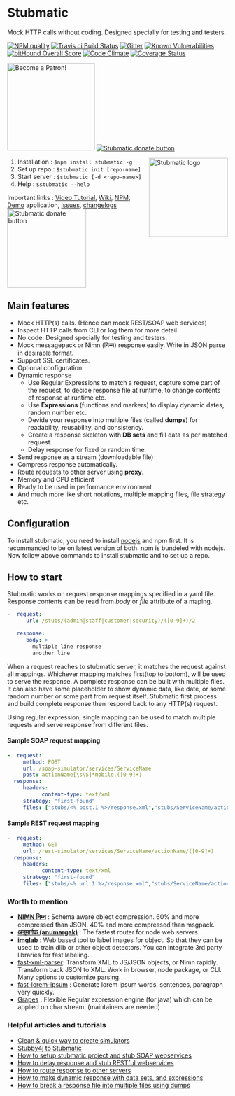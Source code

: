 # Stubmatic
Mock HTTP calls without coding. Designed specially for testing and testers.

[![NPM quality][quality-image]][quality-url]
[![Travis ci Build Status](https://travis-ci.org/NaturalIntelligence/Stubmatic.svg?branch=master)](https://travis-ci.org/NaturalIntelligence/Stubmatic) 
[![Gitter](https://img.shields.io/gitter/room/Stubmatic/Stubmatic.svg)](https://gitter.im/Stubmatic/Lobby#) 
[![Known Vulnerabilities](https://snyk.io/test/github/naturalintelligence/stubmatic/badge.svg)](https://snyk.io/test/github/naturalintelligence/stubmatic) 
[![bitHound Overall Score](https://www.bithound.io/github/NaturalIntelligence/Stubmatic/badges/score.svg)](https://www.bithound.io/github/NaturalIntelligence/Stubmatic) 
[![Code Climate](https://codeclimate.com/github/NaturalIntelligence/Stubmatic/badges/gpa.svg)](https://codeclimate.com/github/NaturalIntelligence/Stubmatic) 
[![Coverage Status](https://coveralls.io/repos/github/NaturalIntelligence/Stubmatic/badge.svg?branch=dev)](https://coveralls.io/github/NaturalIntelligence/Stubmatic?branch=dev)

<a href="https://www.patreon.com/bePatron?u=9531404" data-patreon-widget-type="become-patron-button"><img src="https://c5.patreon.com/external/logo/become_a_patron_button.png" alt="Become a Patron!" width="200" /></a>
<a href="https://www.paypal.me/amitkumarguptagwl"> <img src="https://www.paypalobjects.com/webstatic/en_US/btn/btn_donate_92x26.png" alt="Stubmatic donate button"/></a>


[quality-image]: http://npm.packagequality.com/shield/stubmatic.svg?style=flat-square
[quality-url]: http://packagequality.com/#?package=stubmatic


<img align="right" src="https://naturalintelligence.github.io/Stubmatic/img/stubmatic_logo.png?raw=true" width="180px" alt="Stubmatic logo"/> 

1. Installation : `$npm install stubmatic -g`
2. Set up repo  : `$stubmatic init [repo-name]`
3. Start server : `$stubmatic [-d <repo-name>]`
4. Help         : `$stubmatic --help`

Important links : [Video Tutorial](https://youtu.be/7mA4-MXxwgk), [Wiki](https://github.com/NaturalIntelligence/Stubmatic/wiki), [NPM](https://www.npmjs.com/package/stubmatic), [Demo](https://github.com/NaturalIntelligence/Stubmatic/tree/master/functional-tests) application, [issues](https://github.com/NaturalIntelligence/Stubmatic/issues), [changelogs](https://github.com/NaturalIntelligence/Stubmatic/wikiChangelog)
[<img width="180px" src="https://naturalintelligence.github.io/Stubmatic/img/showcase_btn.png" alt="Stubmatic donate button"/>](https://naturalintelligence.github.io/Stubmatic/#showcase)

## Main features

* Mock HTTP(s) calls. (Hence can mock REST/SOAP web services)
* Inspect HTTP calls from CLI or log them for more detail.
* No code. Designed specially for testing and testers.
* Mock messagepack or Nimn (निम्न) response easily. Write in JSON parse in desirable format. 
* Support SSL certificates.
* Optional configuration
* Dynamic response
  * Use Regular Expressions to match a request, capture some part of the request, to decide response file at runtime, to change contents of response at runtime etc. 
  * Use **Expressions** (functions and markers) to display dynamic dates, random number etc.
  * Devide your response into multiple files (called **dumps**) for readability, reusability, and consistency.
  * Create a response skeleton with **DB sets** and fill data as per matched request.
  * Delay response for fixed or random time.
* Send response as a stream (downloadable file)
* Compress response automatically.
* Route requests to other server using **proxy**.
* Memory and CPU efficient
* Ready to be used in performance environment
* And much more like short notations, multiple mapping files, file strategy etc.

## Configuration
To install stubmatic, you need to install [nodejs](https://nodejs.org/en/download/) and npm first. It is recommanded to be on latest version of both. npm is bundeled with nodejs. Now follow above commands to install stubmatic and to set up a repo.

## How to start
Stubmatic works on request response mappings specified in a yaml file. Response contents can be read from *body* or *file* attribute of a maping. 

```yaml
-  request:
      url: /stubs/(admin|staff|customer|security)/([0-9]+)/2

   response:
      body: >
        multiple line response
        another line
```
When a request reaches to stubmatic server, it matches the request against all mappings. Whichever mapping matches first(top to bottom), will be used to serve the response. A complete response can be built with multiple files. It can also have some placeholder to show dynamic data, like date, or some random number or some part from request itself. Stubmatic first process and build complete response then respond back to any HTTP(s) request.

Using regular expression, single mapping can be used to match multiple requests and serve response from different files.

#### Sample SOAP request mapping
```yaml
-  request:
     method: POST
     url: /soap-simulator/services/ServiceName
     post: actionName[\s\S]*mobile.([0-9]+)
  response:
     headers:
           content-type: text/xml
     strategy: "first-found"
     files: ["stubs/<% post.1 %>/response.xml","stubs/ServiceName/actionName/default.xml"]
```
#### Sample REST request mapping
```yaml
-  request:
     method: GET
     url: /rest-simulator/services/ServiceName/actionName/([0-9]+)
  response:
     headers:
           content-type: text/xml
     strategy: "first-found"
     files: ["stubs/<% url.1 %>/response.xml","stubs/ServiceName/actionName/default.xml"]
```

### Worth to mention

- **[NIMN निम्न](https://github.com/nimndata/spec)** : Schema aware object compression. 60% and more compressed than JSON. 40% and more compressed than msgpack.
- **[अनुमार्गक (anumargak)](https://github.com/NaturalIntelligence/anumargak)** : The fastest router for node web servers.
- **[imglab](https://github.com/NaturalIntelligence/imglab)** : Web based tool to label images for object. So that they can be used to train dlib or other object detectors. You can integrate 3rd party libraries for fast labeling.
- [fast-xml-parser](https://github.com/NaturalIntelligence/fast-xml-parser): Transform XML to JS/JSON objects, or Nimn rapidly. Transform back JSON to XML. Work in browser, node package, or CLI. Many options to customize parsing.
- [fast-lorem-ipsum](https://github.com/amitguptagwl/fast-lorem-ipsum) : Generate lorem ipsum words, sentences, paragraph very quickly.
- [Grapes](https://github.com/amitguptagwl/grapes) : Flexible Regular expression engine (for java) which can be applied on char stream. (maintainers are needed)

### Helpful articles and tutorials

- [Clean & quick way to create simulators](https://dzone.com/articles/stubby-db-clean-amp-quick-way-to-create-simulators)
- [Stubby4j to Stubmatic](https://medium.com/@amitgupta.gwl/stubby4j-to-stubmatic-a1c8b54d4758)
- [How to setup stubmatic project and stub SOAP webservices](https://naturalintelligence.github.io/Stubmatic/#exampleModal1)
- [How to delay response and stub RESTful webservices](https://naturalintelligence.github.io/Stubmatic/#exampleModal2)
- [How to route response to other servers](https://naturalintelligence.github.io/Stubmatic/#proxymodal)
- [How to make dynamic response with data sets, and expressions](https://naturalintelligence.github.io/Stubmatic/#exampleModal5)
- [How to break a response file into multiple files using dumps](https://naturalintelligence.github.io/Stubmatic/#exampleModal6)


